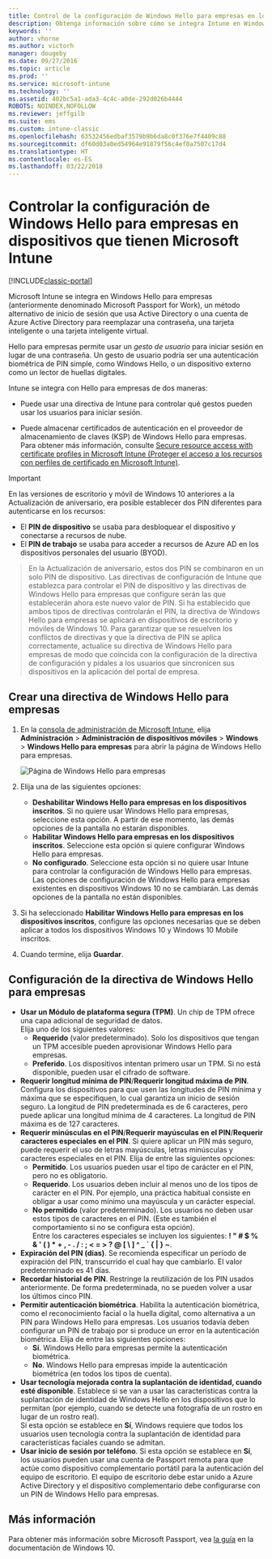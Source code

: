 ```yaml
---
title: Control de la configuración de Windows Hello para empresas en los dispositivos
description: Obtenga información sobre cómo se integra Intune en Windows Hello para empresas, un método alternativo de inicio de sesión que usa Active Directory o una cuenta de Azure Active Directory para reemplazar una contraseña, una tarjeta inteligente o una tarjeta inteligente virtual.
keywords: ''
author: vhorne
ms.author: victorh
manager: dougeby
ms.date: 09/27/2016
ms.topic: article
ms.prod: ''
ms.service: microsoft-intune
ms.technology: ''
ms.assetid: 402bc5a1-ada3-4c4c-a0de-292d026b4444
ROBOTS: NOINDEX,NOFOLLOW
ms.reviewer: jeffgilb
ms.suite: ems
ms.custom: intune-classic
ms.openlocfilehash: 63532456edbaf3579b9b6da8c0f376e7f4409c88
ms.sourcegitcommit: df60d03a0ed54964e91879f56c4ef0a7507c17d4
ms.translationtype: HT
ms.contentlocale: es-ES
ms.lasthandoff: 03/22/2018
---
```

# <a name="control-windows-hello-for-business-settings-on-devices-with-microsoft-intune"></a>Controlar la configuración de Windows Hello para empresas en dispositivos que tienen Microsoft Intune

[!INCLUDE[classic-portal](../includes/classic-portal.md)]

Microsoft Intune se integra en Windows Hello para empresas (anteriormente denominado Microsoft Passport for Work), un método alternativo de inicio de sesión que usa Active Directory o una cuenta de Azure Active Directory para reemplazar una contraseña, una tarjeta inteligente o una tarjeta inteligente virtual.

Hello para empresas permite usar un *gesto de usuario* para iniciar sesión en lugar de una contraseña. Un gesto de usuario podría ser una autenticación biométrica de PIN simple, como Windows Hello, o un dispositivo externo como un lector de huellas digitales.

Intune se integra con Hello para empresas de dos maneras:

-   Puede usar una directiva de Intune para controlar qué gestos pueden usar los usuarios para iniciar sesión.

-   Puede almacenar certificados de autenticación en el proveedor de almacenamiento de claves (KSP) de Windows Hello para empresas. Para obtener más información, consulte [Secure resource access with certificate profiles in Microsoft Intune (Proteger el acceso a los recursos con perfiles de certificado en Microsoft Intune)](secure-resource-access-with-certificate-profiles.md).

> [!IMPORTANT]
> En las versiones de escritorio y móvil de Windows 10 anteriores a la Actualización de aniversario, era posible establecer dos PIN diferentes para autenticarse en los recursos:
- El **PIN de dispositivo** se usaba para desbloquear el dispositivo y conectarse a recursos de nube.
- El **PIN de trabajo** se usaba para acceder a recursos de Azure AD en los dispositivos personales del usuario (BYOD).

>En la Actualización de aniversario, estos dos PIN se combinaron en un solo PIN de dispositivo.
Las directivas de configuración de Intune que establezca para controlar el PIN de dispositivo y las directivas de Windows Hello para empresas que configure serán las que establecerán ahora este nuevo valor de PIN.
Si ha establecido que ambos tipos de directivas controlarán el PIN, la directiva de Windows Hello para empresas se aplicará en dispositivos de escritorio y móviles de Windows 10.
Para garantizar que se resuelven los conflictos de directivas y que la directiva de PIN se aplica correctamente, actualice su directiva de Windows Hello para empresas de modo que coincida con la configuración de la directiva de configuración y pídales a los usuarios que sincronicen sus dispositivos en la aplicación del portal de empresa.



## <a name="create-a-windows-hello-for-business-policy"></a>Crear una directiva de Windows Hello para empresas

1.  En la [consola de administración de Microsoft Intune](https://manage.microsoft.com), elija **Administración** &gt; **Administración de dispositivos móviles** &gt; **Windows** &gt; **Windows Hello para empresas** para abrir la página de Windows Hello para empresas.

    ![Página de Windows Hello para empresas](../media/passport.png)

2.  Elija una de las siguientes opciones:
    - **Deshabilitar Windows Hello para empresas en los dispositivos inscritos**. Si no quiere usar Windows Hello para empresas, seleccione esta opción. A partir de ese momento, las demás opciones de la pantalla no estarán disponibles.
    - **Habilitar Windows Hello para empresas en los dispositivos inscritos**. Seleccione esta opción si quiere configurar Windows Hello para empresas.
    - **No configurado**. Seleccione esta opción si no quiere usar Intune para controlar la configuración de Windows Hello para empresas. Las opciones de configuración de Windows Hello para empresas existentes en dispositivos Windows 10 no se cambiarán. Las demás opciones de la pantalla no están disponibles.
3.  Si ha seleccionado **Habilitar Windows Hello para empresas en los dispositivos inscritos**, configure las opciones necesarias que se deben aplicar a todos los dispositivos Windows 10 y Windows 10 Mobile inscritos.
4.  Cuando termine, elija **Guardar**.


## <a name="settings-for-the-windows-hello-for-business-policy"></a>Configuración de la directiva de Windows Hello para empresas

- **Usar un Módulo de plataforma segura (TPM)**. Un chip de TPM ofrece una capa adicional de seguridad de datos.<br>Elija uno de los siguientes valores:
    - **Requerido** (valor predeterminado). Solo los dispositivos que tengan un TPM accesible pueden aprovisionar Windows Hello para empresas.
    - **Preferido**. Los dispositivos intentan primero usar un TPM. Si no está disponible, pueden usar el cifrado de software.
- **Requerir longitud mínima de PIN**/**Requerir longitud máxima de PIN**. Configura los dispositivos para que usen las longitudes de PIN mínima y máxima que se especifiquen, lo cual garantiza un inicio de sesión seguro. La longitud de PIN predeterminada es de 6 caracteres, pero puede aplicar una longitud mínima de 4 caracteres. La longitud de PIN máxima es de 127 caracteres.
- **Requerir minúsculas en el PIN**/**Requerir mayúsculas en el PIN**/**Requerir caracteres especiales en el PIN**. Si quiere aplicar un PIN más seguro, puede requerir el uso de letras mayúsculas, letras minúsculas y caracteres especiales en el PIN. Elija de entre las siguientes opciones:
    - **Permitido**. Los usuarios pueden usar el tipo de carácter en el PIN, pero no es obligatorio.
    - **Requerido**. Los usuarios deben incluir al menos uno de los tipos de carácter en el PIN. Por ejemplo, una práctica habitual consiste en obligar a usar como mínimo una mayúscula y un carácter especial.
    - **No permitido** (valor predeterminado). Los usuarios no deben usar estos tipos de caracteres en el PIN. (Este es también el comportamiento si no se configura esta opción).<br>Entre los caracteres especiales se incluyen los siguientes: **! " # $ % &amp; ' ( ) &#42; + , - . / : ; &lt; = &gt; ? @ [ \ ] ^ _ &#96; { &#124; } ~**.
- **Expiración del PIN (días)**. Se recomienda especificar un período de expiración del PIN, transcurrido el cual hay que cambiarlo. El valor predeterminado es 41 días.
- **Recordar historial de PIN**. Restringe la reutilización de los PIN usados anteriormente. De forma predeterminada, no se pueden volver a usar los últimos cinco PIN.
- **Permitir autenticación biométrica**. Habilita la autenticación biométrica, como el reconocimiento facial o la huella digital, como alternativa a un PIN para Windows Hello para empresas. Los usuarios todavía deben configurar un PIN de trabajo por si produce un error en la autenticación biométrica. Elija de entre las siguientes opciones:
    - **Sí**. Windows Hello para empresas permite la autenticación biométrica.
    - **No**. Windows Hello para empresas impide la autenticación biométrica (en todos los tipos de cuenta).
- **Usar tecnología mejorada contra la suplantación de identidad, cuando esté disponible**. Establece si se van a usar las características contra la suplantación de identidad de Windows Hello en los dispositivos que lo permitan (por ejemplo, cuando se detecte una fotografía de un rostro en lugar de un rostro real).<br>Si esta opción se establece en **Sí**, Windows requiere que todos los usuarios usen tecnología contra la suplantación de identidad para características faciales cuando se admitan.
- **Usar inicio de sesión por teléfono**. Si esta opción se establece en **Sí**, los usuarios pueden usar una cuenta de Passport remota para que actúe como dispositivo complementario portátil para la autenticación del equipo de escritorio. El equipo de escritorio debe estar unido a Azure Active Directory y el dispositivo complementario debe configurarse con un PIN de Windows Hello para empresas.

## <a name="further-information"></a>Más información
Para obtener más información sobre Microsoft Passport, vea [la guía](https://technet.microsoft.com/library/mt589441.aspx) en la documentación de Windows 10.
